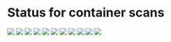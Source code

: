 # Status for container scans


![](https://github.com/altinn/altinn-studio/actions/workflows/app-scan.yml/badge.svg)
![](https://github.com/altinn/altinn-studio/actions/workflows/authentication-scan.yml/badge.svg)
![](https://github.com/altinn/altinn-studio/actions/workflows/authorization-scan.yml/badge.svg)
![](https://github.com/altinn/altinn-studio/actions/workflows/designer-scan.yml/badge.svg)
![](https://github.com/altinn/altinn-studio/actions/workflows/events-scan.yml/badge.svg)
![](https://github.com/altinn/altinn-studio/actions/workflows/load-balancer-scan.yml/badge.svg)
![](https://github.com/altinn/altinn-studio/actions/workflows/pdf-scan.yml/badge.svg)
![](https://github.com/altinn/altinn-studio/actions/workflows/profile-scan.yml/badge.svg)
![](https://github.com/altinn/altinn-studio/actions/workflows/register-scan.yml/badge.svg)
![](https://github.com/altinn/altinn-studio/actions/workflows/repositories-scan.yml/badge.svg)
![](https://github.com/altinn/altinn-studio/actions/workflows/storage-scan.yml/badge.svg)
